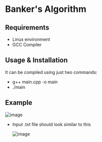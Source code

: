 # Banker's Algorithm

## Requirements
- Linux environment
- GCC Compiler

## Usage & Installation
It can be compiled using just two commands:
  - g++ main.cpp -o main
  - ./main

## Example 
![image](https://github.com/cohenstevens/Bankers-Algorithm/assets/150870554/ea2ee4ba-62a8-4886-96bc-cc29769a8ad7)

 - Input .txt file should look similar to this

   ![image](https://github.com/cohenstevens/Bankers-Algorithm/assets/150870554/e3d8a3a3-6e07-467e-8689-eebb09eb8878)


